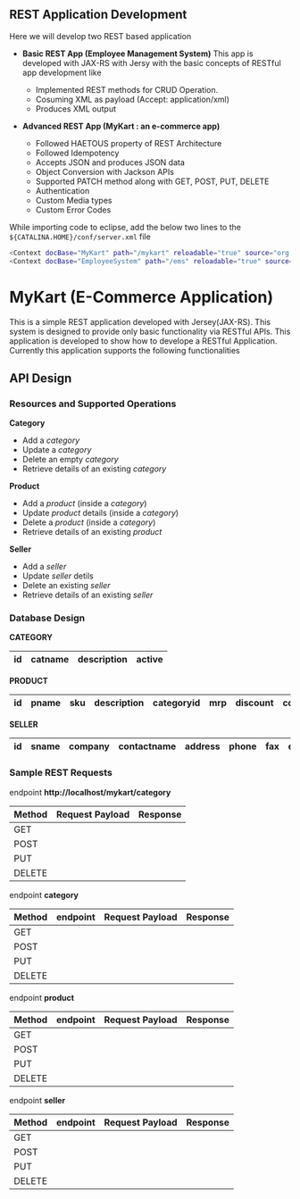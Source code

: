 ## REST Application Development
Here we will develop two REST based application 

- **Basic REST App (Employee Management System)**
This app is developed with JAX-RS with Jersy with the basic concepts of RESTful app development like
  * Implemented REST methods for CRUD Operation.
  * Cosuming XML as payload (Accept: application/xml)
  * Produces XML output

- **Advanced REST App (MyKart : an e-commerce app)**
  * Followed HAETOUS property of REST Architecture
  * Followed Idempotency
  * Accepts JSON and produces JSON data
  * Object Conversion with Jackson APIs
  * Supported PATCH method along with GET, POST, PUT, DELETE
  * Authentication
  * Custom Media types
  * Custom Error Codes

While importing code to eclipse, add the below two lines to the `${CATALINA.HOME}/conf/server.xml` file
```sh
<Context docBase="MyKart" path="/mykart" reloadable="true" source="org.eclipse.jst.jee.server:MyKart"/>
<Context docBase="EmployeeSystem" path="/ems" reloadable="true" source="org.eclipse.jst.jee.server:EmployeeSystem"/>
```

# MyKart (E-Commerce Application)

This is a simple REST application developed with Jersey(JAX-RS). This system is designed to provide only basic functionality via RESTful APIs. This application is developed to show how to develope a RESTful Application. Currently this application supports the following functionalities

## API Design
### Resources and Supported Operations

**Category**
- Add a *category*
- Update a *category*
- Delete an empty *category*
- Retrieve details of an existing *category*

**Product**
- Add a *product* (inside a *category*)
- Update *product* details (inside a *category*)
- Delete a *product* (inside a *category*)
- Retrieve details of an existing *product*

**Seller**
- Add a *seller*
- Update  *seller* detils
- Delete an existing  *seller*
- Retrieve details of an existing *seller*


### Database Design

**CATEGORY** 

| id | catname | description | active | 
|----|---------|-------------|--------|


**PRODUCT**

| id | pname | sku | description | categoryid | mrp | discount | colour |
|----|-------|-----|-------------|------------|-----|----------|--------|


**SELLER**

| id | sname | company | contactname | address | phone | fax | email |
|----|-------|---------|-------------|---------|-------|-----|-------|


### Sample REST Requests

endpoint **http://localhost/mykart/category** 

| Method | Request Payload | Response |
|--------|-------|-----|
| GET |  |  |
| POST |  |  |
| PUT |  |  |
| DELETE |  |  |


endpoint **category** 

| Method | endpoint | Request Payload | Response |
|--------|----------|-----------------|----------|
| GET |  |  |  |
| POST |  |  |  |
| PUT |  |  |  |
| DELETE |  |  |  |


endpoint **product** 

| Method | endpoint | Request Payload | Response |
|--------|----------|-----------------|----------|
| GET |  |  |  |
| POST |  |  |  |
| PUT |  |  |  |
| DELETE |  |  |  |

endpoint **seller** 

| Method | endpoint | Request Payload | Response |
|--------|----------|-----------------|----------|
| GET |  |  |  |
| POST |  |  |  |
| PUT |  |  |  |
| DELETE |  |  |  |

